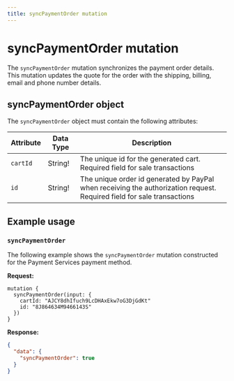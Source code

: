 ```yaml
---
title: syncPaymentOrder mutation
---
```


# syncPaymentOrder mutation

The `syncPaymentOrder` mutation synchronizes the payment order details. This mutation updates the quote for the order with the shipping, billing, email and phone number details.

## syncPaymentOrder object

The `syncPaymentOrder` object must contain the following attributes:

Attribute |  Data Type | Description
--- | --- | ---
`cartId` | String! | The unique id for the generated cart. Required field for sale transactions
`id` | String! | The unique order id generated by PayPal when receiving the authorization request. Required field for sale transactions

## Example usage

### `syncPaymentOrder`

The following example shows the `syncPaymentOrder` mutation constructed for the Payment Services payment method.

**Request:**

```text
mutation {
  syncPaymentOrder(input: {
    cartId: "AJCY8dhIfuch9LcDHAxEkw7oG3DjGdKt"
    id: "8J864634M9466143S"
  })
}
```

**Response:**

```json
{
  "data": {
    "syncPaymentOrder": true
  }
}
```

